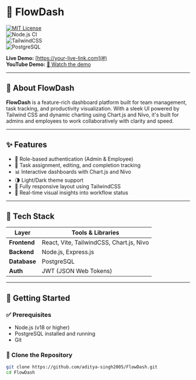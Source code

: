 # 🚀 FlowDash

[![MIT License](https://img.shields.io/badge/license-MIT-blue.svg)](LICENSE)  
![Node.js CI](https://github.com/aditya-singh2005/FlowDash/workflows/Node.js%20CI/badge.svg)  
![TailwindCSS](https://img.shields.io/badge/styled%20with-Tailwind%20CSS-38B2AC.svg)  
![PostgreSQL](https://img.shields.io/badge/db-PostgreSQL-blue.svg)

**Live Demo:** [https://your-live-link.com](#)  
**YouTube Demo:** [🎥 Watch the demo](#)

---

## 🌟 About FlowDash

**FlowDash** is a feature-rich dashboard platform built for team management, task tracking, and productivity visualization. With a sleek UI powered by Tailwind CSS and dynamic charting using Chart.js and Nivo, it's built for admins and employees to work collaboratively with clarity and speed.

---

## ✨ Features

- 🔐 Role-based authentication (Admin & Employee)
- 📝 Task assignment, editing, and completion tracking
- 📊 Interactive dashboards with Chart.js and Nivo
- 🌗 Light/Dark theme support
- 📱 Fully responsive layout using TailwindCSS
- 💬 Real-time visual insights into workflow status

---

## 🧰 Tech Stack

| Layer       | Tools & Libraries                       |
|-------------|-----------------------------------------|
| **Frontend** | React, Vite, TailwindCSS, Chart.js, Nivo |
| **Backend**  | Node.js, Express.js                    |
| **Database** | PostgreSQL                             |
| **Auth**     | JWT (JSON Web Tokens)                  |

---

## 🚀 Getting Started

### ✅ Prerequisites

- Node.js (v18 or higher)
- PostgreSQL installed and running
- Git

### 🔧 Clone the Repository

```bash
git clone https://github.com/aditya-singh2005/FlowDash.git
cd FlowDash
